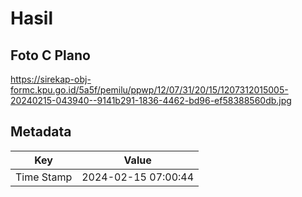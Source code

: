 # Hasil

## Foto C Plano

https://sirekap-obj-formc.kpu.go.id/5a5f/pemilu/ppwp/12/07/31/20/15/1207312015005-20240215-043940--9141b291-1836-4462-bd96-ef58388560db.jpg


## Metadata

| Key        | Value               |
| ---------- | ------------------- |
| Time Stamp | 2024-02-15 07:00:44 |



